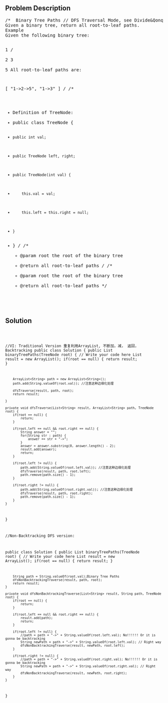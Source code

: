 <!--
<style>
  body { font-family: Arial, sans-serif; }
  .container {{ max-width: 100%; margin: 0 auto; padding: 10px; }}
  .comment-block { max-width: 30%; background-color: #f9f9f9; padding: 10px; border-left: 5px solid #ccc; overflow-wrap: break-word; white-space: pre-wrap; }
  .code-block { background-color: #f4f4f4; padding: 10px; border: 1px solid #ddd; overflow-wrap: break-word; white-space: pre-wrap; }
</style>
-->

<div class='container'>
<h2>Problem Description</h2>
<div class='comment-block'>
<pre>
/*  Binary Tree Paths // DFS Traversal Mode, see Divide&Qonquer mode in divede and qonquer
Given a binary tree, return all root-to-leaf paths.
Example
Given the following binary tree:

   1
 /   \
2     3
 \
  5
All root-to-leaf paths are:

[
  "1->2->5",
  "1->3"
]
*/
/**
 * Definition of TreeNode:
 * public class TreeNode {
 *     public int val;
 *     public TreeNode left, right;
 *     public TreeNode(int val) {
 *         this.val = val;
 *         this.left = this.right = null;
 *     }
 * }
 */
    /**
     * @param root the root of the binary tree
     * @return all root-to-leaf paths
     */
    /**
     * @param root the root of the binary tree
     * @return all root-to-leaf paths
     */
</pre>
</div>

<h2>Solution</h2>
<div class='code-block'>
<pre><code class='language-java'>

//VI: Traditional Version 重复利用ArrayList, 不断加，减， 返回， Backtracking
public class Solution {
    public List<String> binaryTreePaths(TreeNode root) {
        // Write your code here
        List<String> result = new ArrayList<String>();
        if(root == null) {
            return result;
        }
        
        ArrayList<String> path = new ArrayList<String>();
        path.add(String.valueOf(root.val)); //注意这种边缘化处理
        
        dfsTraverse(result, path, root);
        return result;
        
    }
    
    private void dfsTraverse(List<String> result, ArrayList<String> path, TreeNode root) {
        if(root == null) {
            return;
        }
        
        if(root.left == null && root.right == null) {
            String answer = "";
            for(String str : path) {
                answer += str + "->";
            }
            answer = answer.substring(0, answer.length() - 2);
            result.add(answer);
            return;
        }
        
        if(root.left != null) {
            path.add(String.valueOf(root.left.val)); //注意这种边缘化处理
            dfsTraverse(result, path, root.left);
            path.remove(path.size() - 1);
        }
        
        if(root.right != null) {
            path.add(String.valueOf(root.right.val)); //注意这种边缘化处理
            dfsTraverse(result, path, root.right);
            path.remove(path.size() - 1);
        }        
    }
}



//Non-Backtracking DFS version:

public class Solution {
    public List<String> binaryTreePaths(TreeNode root) {
        // Write your code here
        List<String> result = new ArrayList<String>();
        if(root == null) {
            return result;
        }
        
        String path = String.valueOf(root.val);Binary Tree Paths
        dfsNonBacktrackingTraverse(result, path, root);
        return result;
    }
    
    private void dfsNonBacktrackingTraverse(List<String> result, String path, TreeNode root) {
        if(root == null) {
            return;
        }
        
        if(root.left == null && root.right == null) {
            result.add(path);
            return;
        }
        
        if(root.left != null) {
            //path = path + "->" + String.valueOf(root.left.val); No!!!!!! Or it is gonna be backtracking
            String newPath = path + "->" + String.valueOf(root.left.val); // Right way
            dfsNonBacktrackingTraverse(result, newPath, root.left);
        }
        
        if(root.right != null) {
            //path = path + "->" + String.valueOf(root.right.val); No!!!!!! Or it is gonna be backtracking
            String newPath = path + "->" + String.valueOf(root.right.val); // Right way
            dfsNonBacktrackingTraverse(result, newPath, root.right);
        }        
    }
}


</code></pre>
</div>
</div>
